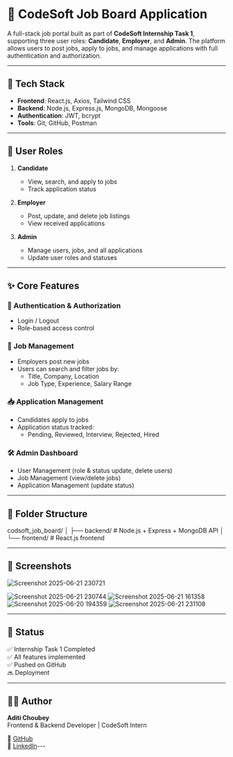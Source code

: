 # 💼 CodeSoft Job Board Application

A full-stack job portal built as part of **CodeSoft Internship Task 1**, supporting three user roles: **Candidate**, **Employer**, and **Admin**. The platform allows users to post jobs, apply to jobs, and manage applications with full authentication and authorization.

---

## 🚀 Tech Stack

- **Frontend**: React.js, Axios, Tailwind CSS
- **Backend**: Node.js, Express.js, MongoDB, Mongoose
- **Authentication**: JWT, bcrypt
- **Tools**: Git, GitHub, Postman

---

## 👤 User Roles

1. **Candidate**
   - View, search, and apply to jobs
   - Track application status

2. **Employer**
   - Post, update, and delete job listings
   - View received applications

3. **Admin**
   - Manage users, jobs, and all applications
   - Update user roles and statuses

---

## ✨ Core Features

### 🔐 Authentication & Authorization
- Login / Logout
- Role-based access control

### 📄 Job Management
- Employers post new jobs
- Users can search and filter jobs by:
  - Title, Company, Location
  - Job Type, Experience, Salary Range

### 📥 Application Management
- Candidates apply to jobs
- Application status tracked:
  - Pending, Reviewed, Interview, Rejected, Hired

### 🛠 Admin Dashboard
- User Management (role & status update, delete users)
- Job Management (view/delete jobs)
- Application Management (update status)

---

## 📁 Folder Structure

codsoft_job_board/
│
├── backend/ # Node.js + Express + MongoDB API
│
└── frontend/ # React.js frontend

---

## 📸 Screenshots

![Screenshot 2025-06-21 230721](https://github.com/user-attachments/assets/820e5598-f3d1-4444-8a83-54be94f453d1)

![Screenshot 2025-06-21 230744](https://github.com/user-attachments/assets/ead01e61-9b53-459c-bd22-01bebb8a8f85)
![Screenshot 2025-06-21 161358](https://github.com/user-attachments/assets/312805eb-83e7-4826-9c8a-0007aa77c126)
![Screenshot 2025-06-20 194359](https://github.com/user-attachments/assets/e1f224b1-f613-4227-b46d-ca8862b424b8)
![Screenshot 2025-06-21 231108](https://github.com/user-attachments/assets/593dcefb-47a8-48ee-88f9-31f1d536097f)


---

## 📌 Status

✅ Internship Task 1 Completed  
✅ All features implemented  
✅ Pushed on GitHub  
🔜 Deployment

---

## 🙋‍♀️ Author

**Aditi Choubey**  
Frontend & Backend Developer | CodeSoft Intern

🔗 [GitHub](https://github.com/Aditichoubey-adi)  
🔗 [LinkedIn](https://www.linkedin.com/in/aditi-choubey-326533360)---
